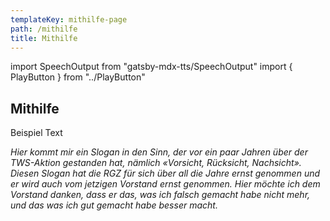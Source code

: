 ```yaml
---
templateKey: mithilfe-page
path: /mithilfe
title: Mithilfe
---
```

import SpeechOutput from "gatsby-mdx-tts/SpeechOutput"
import { PlayButton } from "../PlayButton"

<SpeechOutput id="ueberuns-page-teil2" customPlayButton={PlayButton}>

## Mithilfe

B﻿eispiel Text

*Hier kommt mir ein Slogan in den Sinn, der vor ein paar Jahren über der TWS-Aktion gestanden hat, nämlich «Vorsicht, Rücksicht, Nachsicht». Diesen Slogan hat die RGZ für sich über all die Jahre ernst genommen und er wird auch vom jetzigen Vorstand ernst genommen. Hier möchte ich dem Vorstand danken, dass er das, was ich falsch gemacht habe nicht mehr, und das was ich gut gemacht habe besser macht.*

</SpeechOutput>